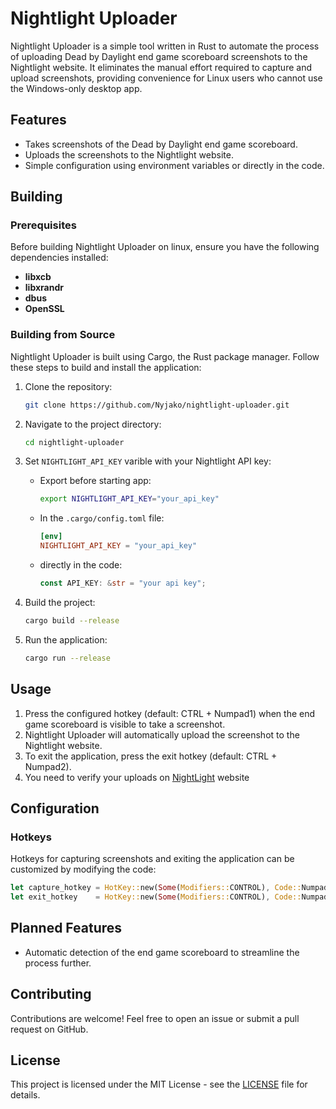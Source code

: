 # Nightlight Uploader

Nightlight Uploader is a simple tool written in Rust to automate the process of uploading Dead by Daylight end game scoreboard screenshots to the Nightlight website. It eliminates the manual effort required to capture and upload screenshots, providing convenience for Linux users who cannot use the Windows-only desktop app.

## Features

- Takes screenshots of the Dead by Daylight end game scoreboard.
- Uploads the screenshots to the Nightlight website.
- Simple configuration using environment variables or directly in the code.

## Building

### Prerequisites

Before building Nightlight Uploader on linux, ensure you have the following dependencies installed:

- **libxcb**
- **libxrandr**
- **dbus**
- **OpenSSL**

### Building from Source

Nightlight Uploader is built using Cargo, the Rust package manager. Follow these steps to build and install the application:

1. Clone the repository:

    ```bash
    git clone https://github.com/Nyjako/nightlight-uploader.git
    ```

2. Navigate to the project directory:

    ```bash
    cd nightlight-uploader
    ```

3. Set `NIGHTLIGHT_API_KEY` varible with your Nightlight API key:
    - Export before starting app:
        ```bash
        export NIGHTLIGHT_API_KEY="your_api_key"
        ```
    
    - In the `.cargo/config.toml` file:
        ```toml
        [env]
        NIGHTLIGHT_API_KEY = "your_api_key"
        ```
    
    - directly in the code:
        ```rust
        const API_KEY: &str = "your api key";
        ```

4. Build the project:

    ```bash
    cargo build --release
    ```
    
5. Run the application:

    ```bash
    cargo run --release
    ```

## Usage

1. Press the configured hotkey (default: CTRL + Numpad1) when the end game scoreboard is visible to take a screenshot.
2. Nightlight Uploader will automatically upload the screenshot to the Nightlight website.
3. To exit the application, press the exit hotkey (default: CTRL + Numpad2).
4. You need to verify your uploads on [NightLight](https://nightlight.gg/matches) website

## Configuration

### Hotkeys

Hotkeys for capturing screenshots and exiting the application can be customized by modifying the code:
```rust
let capture_hotkey = HotKey::new(Some(Modifiers::CONTROL), Code::Numpad1);
let exit_hotkey    = HotKey::new(Some(Modifiers::CONTROL), Code::Numpad2);
```

## Planned Features

- Automatic detection of the end game scoreboard to streamline the process further.

## Contributing

Contributions are welcome! Feel free to open an issue or submit a pull request on GitHub.

## License

This project is licensed under the MIT License - see the [LICENSE](LICENSE) file for details.